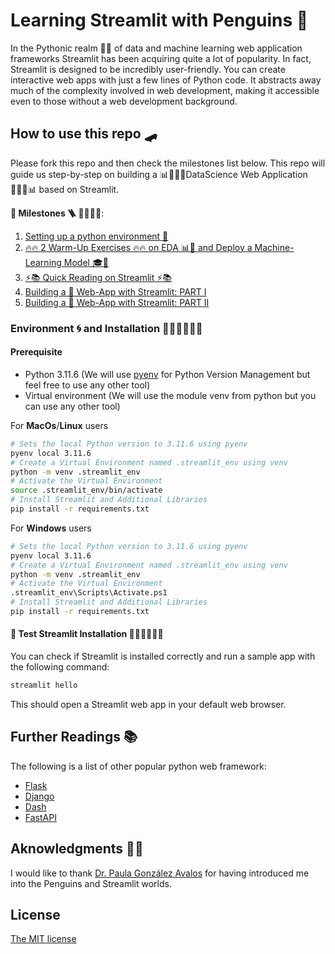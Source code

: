 # Learning Streamlit with Penguins 🐧 
In the Pythonic realm 🐍👑  of data and machine learning web application frameworks Streamlit has been acquiring quite a lot of popularity. In fact, Streamlit is designed  to be incredibly user-friendly. You can create interactive web apps with just a few lines of Python code. It abstracts away much of the complexity involved in web development, making it accessible even to those without a web development background. 

## How to use this repo 🛹
Please fork this repo and then check the milestones list below.
This repo will guide us step-by-step on building a 📊🧑🏽‍🔬DataScience Web Application 🧑🏽‍🔬📊 based on Streamlit. 

__🗿 Milestones 🪜 🎯👷🏽‍♀️__:
1. [Setting up a python environment 🐍](README.md#environment-🌀-and-installation-👩🏽‍🔧👨🏽‍🔧)
2. [🔥🔥 2 Warm-Up Exercises 🔥🔥 on EDA 📊🌈 and  Deploy a Machine-Learning Model 🎓🤖](warmup_exercises/README.md)
3. [⚡️📚 Quick Reading on Streamlit ⚡️📚](streamlit_exercise/streamlit.md)
4. [Building a 🐧 Web-App with Streamlit: PART I](streamlit_exercise/EDA_st_tutorial.md)
5. [Building a 🐧 Web-App with Streamlit: PART II](streamlit_exercise/predict_st_tutorial.md)

### Environment 🌀 and Installation 👩🏽‍🔧👨🏽‍🔧
#### Prerequisite
+ Python 3.11.6 (We will use [pyenv](https://github.com/pyenv/pyenv#simple-python-version-management-pyenv) for Python Version Management but feel free to use any other tool)
+ Virtual environment (We will use the module venv from python but you can use any other tool)


For __MacOs__/__Linux__ users
```bash
# Sets the local Python version to 3.11.6 using pyenv
pyenv local 3.11.6 
# Create a Virtual Environment named .streamlit_env using venv
python -m venv .streamlit_env
# Activate the Virtual Environment
source .streamlit_env/bin/activate
# Install Streamlit and Additional Libraries
pip install -r requirements.txt
```

For __Windows__ users


```bash
# Sets the local Python version to 3.11.6 using pyenv
pyenv local 3.11.6 
# Create a Virtual Environment named .streamlit_env using venv
python -m venv .streamlit_env
# Activate the Virtual Environment
.streamlit_env\Scripts\Activate.ps1
# Install Streamlit and Additional Libraries
pip install -r requirements.txt
```



#### 🧪 Test Streamlit Installation 👨🏽‍🔧👩🏽‍🔧
You can check if Streamlit is installed correctly and run a sample app with the following command:
```bash
streamlit hello
```
This should open a Streamlit web app in your default web browser. 

## Further Readings 📚
The following is a list of other popular python web framework:
+ [Flask](https://flask.palletsprojects.com/en/3.0.x/)
+ [Django](https://www.djangoproject.com)
+ [Dash](https://dash.plotly.com)
+ [FastAPI](https://fastapi.tiangolo.com)

## Aknowledgments 🙏🏼
I would like to thank [Dr. Paula González Avalos](https://github.com/pga99?tab=repositories) for having introduced me into the Penguins and Streamlit worlds. 


## License
[The MIT license](LICENSE)
